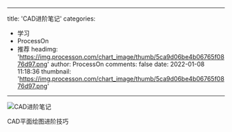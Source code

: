 
---
title: 'CAD进阶笔记'
categories: 
 - 学习
 - ProcessOn
 - 推荐
headimg: 'https://img.processon.com/chart_image/thumb/5ca9d06be4b06765f0876d97.png'
author: ProcessOn
comments: false
date: 2022-01-08 11:18:36
thumbnail: 'https://img.processon.com/chart_image/thumb/5ca9d06be4b06765f0876d97.png'
---

<div>   
<img class="thumb" alt="CAD进阶笔记" src="https://img.processon.com/chart_image/thumb/5ca9d06be4b06765f0876d97.png" referrerpolicy="no-referrer">
<p>CAD平面绘图进阶技巧</p>  
</div>
            